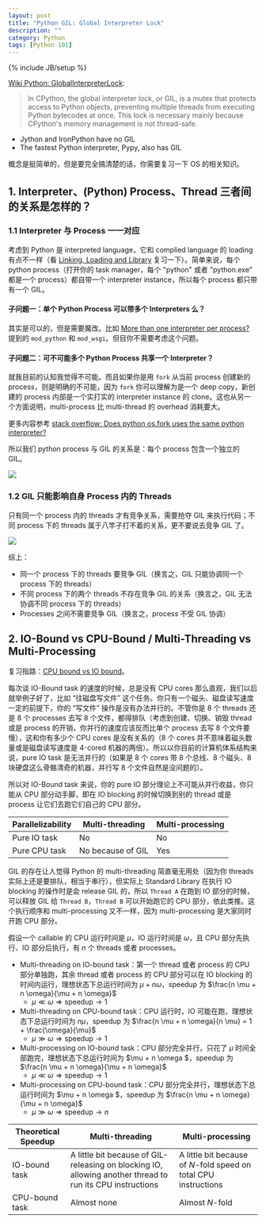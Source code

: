 ```yaml
---
layout: post
title: "Python GIL: Global Interpreter Lock"
description: ""
category: Python
tags: [Python-101]
---
```

{% include JB/setup %}

[GIL-vs-Process]: https://farm5.staticflickr.com/4362/36824252206_bd6fe5a2e6_z_d.jpg
[GIL-vs-Thread]: https://farm5.staticflickr.com/4434/36872027291_1003ba8dc5_z_d.jpg

[Wiki Python: GlobalInterpreterLock](https://wiki.python.org/moin/GlobalInterpreterLock):

> In CPython, the global interpreter lock, or GIL, is a mutex that protects access to Python objects, preventing multiple threads from executing Python bytecodes at once. This lock is necessary mainly because CPython's memory management is not thread-safe.

- Jython and IronPython have no GIL
- The fastest Python interpreter, Pypy, also has GIL

概念是挺简单的，但是要完全搞清楚的话，你需要复习一下 OS 的相关知识。

## 1. Interpreter、(Python) Process、Thread 三者间的关系是怎样的？

### 1.1 Interpreter 与 Process 一一对应

考虑到 Python 是 interpreted language，它和 complied language 的 loading 有点不一样（看 [Linking, Loading and Library](/os/2016/06/29/linking-loading-and-library) 复习一下）。简单来说，每个 python process（打开你的 task manager，每个 "python" 或者 "python.exe" 都是一个 process）都自带一个 interpreter instance，所以每个 process 都只带有一个 GIL。

#### 子问题一：单个 Python Process 可以带多个 Interpreters 么？

其实是可以的，但是需要魔改。比如 [More than one interpreter per process?](https://bytes.com/topic/python/answers/750015-more-than-one-interpreter-per-process) 提到的 `mod_python` 和 `mod_wsgi`。但目你不需要考虑这个问题。

#### 子问题二：可不可能多个 Python Process 共享一个 Interpreter？

就我目前的认知我觉得不可能。而且如果你是用 `fork` 从当前 process 创建新的 process，则是明确的不可能，因为 `fork` 你可以理解为是一个 deep copy，新创建的 process 内部是一个实打实的 interpreter instance 的 clone。这也从另一个方面说明，multi-process 比 multi-thread 的 overhead 消耗要大。

更多内容参考 [stack overflow: Does python os.fork uses the same python interpreter?](https://stackoverflow.com/questions/30157895/does-python-os-fork-uses-the-same-python-interpreter)

所以我们 python process 与 GIL 的关系是：每个 process 包含一个独立的 GIL。

![][GIL-vs-Process]

### 1.2 GIL 只能影响自身 Process 内的 Threads

只有同一个 process 内的 threads 才有竞争关系，需要抢夺 GIL 来执行代码；不同 process 下的 threads 属于八竿子打不着的关系，更不要说去竞争 GIL 了。

![][GIL-vs-Thread]

综上：

- 同一个 process 下的 threads 要竞争 GIL（换言之，GIL 只能协调同一个 process 下的 threads）
- 不同 process 下的两个 threads 不存在竞争 GIL 的关系（换言之，GIL 无法协调不同 process 下的 threads）
- Processes 之间不需要竞争 GIL（换言之，process 不受 GIL 协调）

## 2. IO-Bound vs CPU-Bound / Multi-Threading vs Multi-Processing

复习指路：[CPU bound vs IO bound](/os/2017/03/20/cpu-bound-vs-io-bound)。

每次谈 IO-Bound task 的速度的时候，总是没有 CPU cores 那么直观，我们以后就举例子好了，比如 “往磁盘写文件” 这个任务。你只有一个磁头、磁盘读写速度一定的前提下，你的 “写文件” 操作是没有办法并行的。不管你是 8 个 threads 还是 8 个 processes 去写 8 个文件，都得排队（考虑到创建、切换、销毁 thread 或是 process 的开销，你并行的速度应该反而比单个 process 去写 8 个文件要慢），这和你有多少个 CPU cores 是没有关系的（8 个 cores 并不意味着磁头数量或是磁盘读写速度是 4-cored 机器的两倍）。所以以你目前的计算机体系结构来说，pure IO task 是无法并行的（如果是 8 个 cores 带 8 个总线、8 个磁头、8 块硬盘这么骨骼清奇的机器，并行写 8 个文件自然是没问题的）。

所以对 IO-Bound task 来说，你的 pure IO 部分理论上不可能从并行收益，你只能从 CPU 部分动手脚，即在 IO blocking 的时候切换到别的 thread 或是 process 让它们去跑它们自己的 CPU 部分。

| Parallelizability | Multi-threading   | Multi-processing |
|-------------------|-------------------|------------------|
| Pure IO task      | No                | No               |
| Pure CPU task     | No because of GIL | Yes              |

GIL 的存在让人觉得 Python 的 multi-threading 简直毫无用处（因为你 threads 实际上还是要排队，相当于串行），但实际上 Standard Library 在执行 IO blocking 的操作时是会 release GIL 的，所以 `Thread A` 在跑到 IO 部分的时候，可以释放 GIL 给 `Thread B`，`Thread B` 可以开始跑它的 CPU 部分，依此类推。这个执行顺序和 multi-processing 又不一样，因为 multi-processing 是大家同时开跑 CPU 部分。

假设一个 callable 的 CPU 运行时间是 $\mu$，IO 运行时间是 $\omega$，且 CPU 部分先执行、IO 部分后执行，有 $n$ 个 threads 或者 processes。

- Multi-threading on IO-bound task：第一个 thread 或者 process 的 CPU 部分单独跑，其余 thread 或者 process 的 CPU 部分可以在 IO blocking 的时间内运行，理想状态下总运行时间为 $\mu + n \omega$，speedup 为 $\frac{n \mu + n \omega}{\mu + n \omega}$
    - $\mu \ll \omega \Rightarrow \text{speedup} \to 1$ 
- Multi-threading on CPU-bound task：CPU 运行时，IO 可能在跑，理想状态下总运行时间为 $n \mu$，speedup 为 $\frac{n \mu + n \omega}{n \mu} = 1 + \frac{\omega}{\mu}$
    - $\mu \gg \omega \Rightarrow \text{speedup} \to 1$ 
- Multi-processing on IO-bound task：CPU 部分完全并行，只花了 $\mu$ 时间全部跑完，理想状态下总运行时间为 $\mu + n \omega $，speedup 为 $\frac{n \mu + n \omega}{\mu + n \omega}$
    - $\mu \ll \omega \Rightarrow \text{speedup} \to 1$ 
- Multi-processing on CPU-bound task：CPU 部分完全并行，理想状态下总运行时间为 $\mu + n \omega $，speedup 为 $\frac{n \mu + n \omega}{\mu + n \omega}$
    - $\mu \gg \omega \Rightarrow \text{speedup} \to n$ 

| Theoretical Speedup | Multi-threading                                                                                           | Multi-processing                       |
|---------------------|-----------------------------------------------------------------------------------------------------------|----------------------------------------|
| IO-bound task       | A little bit because of GIL-releasing on blocking IO, allowing another thread to run its CPU instructions | A little bit because of $N$-fold speed on total CPU instructions |
| CPU-bound task      | Almost none                                                                                               | Almost $N$-fold                        |